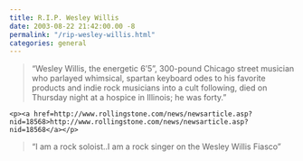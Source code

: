 ```yaml
---
title: R.I.P. Wesley Willis
date: 2003-08-22 21:42:00.00 -8
permalink: "/rip-wesley-willis.html"
categories: general
---
```

<blockquote>&#8220;Wesley Willis, the energetic 6&#8217;5&#8221;, 300-pound Chicago street musician who parlayed whimsical, spartan keyboard odes to his favorite products and indie rock musicians into a cult following, died on Thursday night at a hospice in Illinois; he was forty.&#8221;</blockquote>

	<p><a href=http://www.rollingstone.com/news/newsarticle.asp?nid=18568>http://www.rollingstone.com/news/newsarticle.asp?nid=18568</a></p>

<blockquote>&#8220;I am a rock soloist..I am a rock singer on the Wesley Willis Fiasco&#8221;</blockquote>
